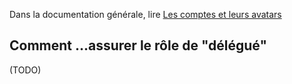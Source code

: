 Dans la documentation générale, lire <a href="$$/appli/comptes.html" target="_blank">Les comptes et leurs avatars</a>

## Comment ...assurer le rôle de "délégué"
(TODO)